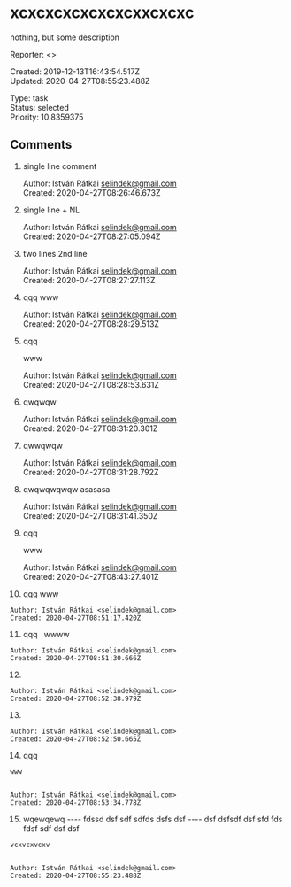 # xcxcxcxcxcxcxcxxcxcxc

nothing, but some description

Reporter: <>  

Created: 2019-12-13T16:43:54.517Z  
Updated: 2020-04-27T08:55:23.488Z

Type: task  
Status: selected  
Priority: 10.8359375

## Comments
1.  single line comment

    Author: István Rátkai <selindek@gmail.com>  
    Created: 2020-04-27T08:26:46.673Z  

2.  single line + NL

    Author: István Rátkai <selindek@gmail.com>  
    Created: 2020-04-27T08:27:05.094Z  

3.  two lines
    2nd line

    Author: István Rátkai <selindek@gmail.com>  
    Created: 2020-04-27T08:27:27.113Z  

4.  qqq
    www

    Author: István Rátkai <selindek@gmail.com>  
    Created: 2020-04-27T08:28:29.513Z  

5.  qqq
    
    www

    Author: István Rátkai <selindek@gmail.com>  
    Created: 2020-04-27T08:28:53.631Z  

6.  qwqwqw

    Author: István Rátkai <selindek@gmail.com>  
    Created: 2020-04-27T08:31:20.301Z  

7.  qwwqwqw

    Author: István Rátkai <selindek@gmail.com>  
    Created: 2020-04-27T08:31:28.792Z  

8.  qwqwqwqwqw
    asasasa

    Author: István Rátkai <selindek@gmail.com>  
    Created: 2020-04-27T08:31:41.350Z  

9.  qqq
    
        
    
    www

    Author: István Rátkai <selindek@gmail.com>  
    Created: 2020-04-27T08:43:27.401Z  

10.  qqq
    www
    

    Author: István Rátkai <selindek@gmail.com>  
    Created: 2020-04-27T08:51:17.420Z  

11.  qqq&nbsp;&nbsp;
    wwww
    

    Author: István Rátkai <selindek@gmail.com>  
    Created: 2020-04-27T08:51:30.666Z  

12.  &nbsp;
    

    Author: István Rátkai <selindek@gmail.com>  
    Created: 2020-04-27T08:52:38.979Z  

13.  
    
    

    Author: István Rátkai <selindek@gmail.com>  
    Created: 2020-04-27T08:52:50.665Z  

14.  qqq
    
    www
    

    Author: István Rátkai <selindek@gmail.com>  
    Created: 2020-04-27T08:53:34.778Z  

15.  wqewqewq
    ----
    fdssd dsf sdf
    sdfds
    dsfs
    dsf
    ----
    dsf dsfsdf dsf sfd fds fdsf
    sdf dsf dsf
    
    vcxvcxvcxv
    

    Author: István Rátkai <selindek@gmail.com>  
    Created: 2020-04-27T08:55:23.488Z  
